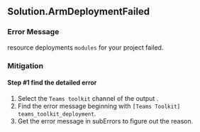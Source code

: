 ## Solution.ArmDeploymentFailed

### Error Message

resource deployments `modules` for your project failed. 

### Mitigation

#### Step #1 find the detailed error
1. Select the `Teams toolkit` channel of the output .
1. Find the error message beginning with `[Teams Toolkit] teams_toolkit_deployment`.
1. Get the error message in subErrors to figure out the reason.

